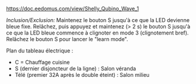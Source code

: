 https://doc.eedomus.com/view/Shelly_Qubino_Wave_1

_Inclusion/Exclusion:_ Maintenez le bouton S jusqu'à ce que la LED devienne bleue fixe. Relâchez, puis appuyez et maintenez (> 2 s) le bouton S jusqu'à ce que la LED bleue commence à clignoter en mode 3 (clignotement bref). Relâchez le bouton S pour lancer le "learn mode".

Plan du tableau électrique : 
- C = Chauffage cuisine
- S (dernier disjoncteur de la ligne) : Salon véranda
- Télé (premier 32A après le double éteint) : Salon milieu